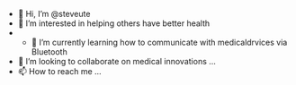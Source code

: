 - 👋 Hi, I’m @steveute
- 👀 I’m interested in helping others have better health 
- - 🌱 I’m currently learning  how to  communicate with medicaldrvices via Bluetooth 
- 💞️ I’m looking to collaborate on medical innovations ...
- 📫 How to reach me ...

<!---
steveute/steveute is a ✨ special ✨ repository because its `README.md` (this file) appears on your GitHub profile.
You can click the Preview link to take a look at your changes.
--->

